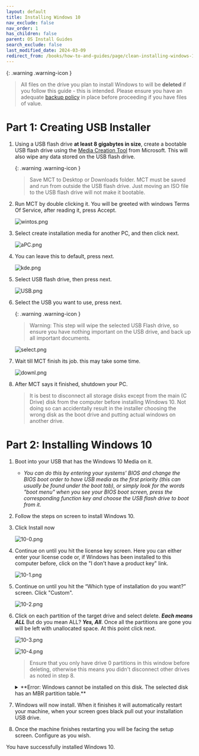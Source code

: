 ```yaml
---
layout: default
title: Installing Windows 10
nav_exclude: false
nav_order: 1
has_children: false
parent: OS Install Guides
search_exclude: false
last_modified_date: 2024-03-09
redirect_from: /books/how-to-and-guides/page/clean-installing-windows-10
---
```

{: .warning .warning-icon }
> All files on the drive you plan to install Windows to will be **deleted** if you follow this guide - this is intended. Please ensure you have an adequate [backup policy](/docs/backups) in place before proceeding if you have files of value.

# Part 1: Creating USB Installer

1. Using a USB flash drive **at least 8 gigabytes in size**, create a bootable USB flash drive using the [Media Creation Tool](https://www.microsoft.com/en-us/software-download/windows10) from Microsoft. This will also wipe any data stored on the USB flash drive.

   {: .warning .warning-icon }
   > Save MCT to Desktop or Downloads folder. MCT must be saved and run from outside the USB flash drive. Just moving an ISO file to the USB flash drive will not make it bootable.

2. Run MCT by double clicking it. You will be greeted with windows Terms Of Service, after reading it, press Accept.

     ![wintos.png](/assets/install-10/wintos.png)

3. Select create installation media for another PC, and then click next.

     ![aPC.png](/assets/install-10/aPC.png)

4. You can leave this to default, press next.  

     ![kde.png](/assets/install-10/kde.png)

5. Select USB flash drive, then press next.

     ![USB.png](/assets/install-10/USB.png)

6. Select the USB you want to use, press next. 

   {: .warning .warning-icon }
   > Warning: This step will wipe the selected USB Flash drive, so ensure you have nothing important on the USB drive, and back up all important documents.

     ![select.png](/assets/install-10/select.png)

7. Wait till MCT finish its job. this may take some time.

     ![downl.png](/assets/install-10/downl.png)

8. After MCT says it finished, shutdown your PC.

   > It is best to disconnect all storage disks except from the main (C Drive) disk from the computer before installing Windows 10. Not doing so can accidentally result in the installer choosing the wrong disk as the boot drive and putting actual windows on another drive.

# Part 2: Installing Windows 10

1. Boot into your USB that has the Windows 10 Media on it. 

    * *You can do this by entering your systems' BIOS and change the BIOS boot order to have USB media as the first priority (this can usually be found under the boot tab), or simply look for the words "boot menu" when you see your BIOS boot screen, press the corresponding function key and choose the USB flash drive to boot from it.*

2. Follow the steps on screen to install Windows 10.

3. Click Install now

     ![10-0.png](/assets/install-10/10-0.png)

4. Continue on until you hit the license key screen. Here you can either enter your license code or, if Windows has been installed to this computer before, click on the "I don't have a product key" link.

    ![10-1.png](/assets/install-10/10-1.png)

5. Continue on until you hit the “Which type of installation do you want?” screen. Click "Custom". 

    ![10-2.png](/assets/install-10/10-2.png)

6. Click on each partition of the target drive and select delete. ***Each means ALL*** But do you mean ALL? ***Yes, All***. Once all the partitions are gone you will be left with unallocated space. At this point click next. 

    ![10-3.png](/assets/install-10/10-3.png)

    ![10-4.png](/assets/install-10/10-4.png)

     > Ensure that you only have drive 0 partitions in this window before deleting, otherwise this means you didn't disconnect other drives as noted in step 8.

    <details markdown="1">
    <summary markdown=span>
    **Error: Windows cannot be installed on this disk. The selected disk has an MBR partition table.**
    
    </summary>

    > If you receive an error about your disk being MBR like this:
    >
    > [![the-selected-disk-has-an-mbr-partition-table-01.png](/assets/install-11/the-selected-disk-has-an-mbr-partition-table-01.png)](/assets/install-11/the-selected-disk-has-an-mbr-partition-table-01.png)
    > 
    >
    > then press `Shift+F10` to open CMD and follow below.
    > ```
    > diskpart
    > list disk
    > ```
    > 
    > [![Windows 11-2021-10-05-15-09-53.png](/assets/install-11/windows-11-2021-10-05-15-09-53.png)](/assets/install-11/windows-11-2021-10-05-15-09-53.png)
    >
    > [![Windows 11-2021-10-05-15-10-13.png](/assets/install-11/windows-11-2021-10-05-15-10-13.png)](/assets/install-11/windows-11-2021-10-05-15-10-13.png)
    >
    > [![Windows 11-2021-10-05-15-10-24.png](/assets/install-11/windows-11-2021-10-05-15-10-24.png)](/assets/install-11/windows-11-2021-10-05-15-10-24.png)
    >
    > [![Windows 11-2021-10-05-15-10-39.png](/assets/install-11/windows-11-2021-10-05-15-10-39.png)](/assets/install-11/windows-11-2021-10-05-15-10-39.png)
    >
    > Make note of the disk you want to install to from the step above.
    > ```
    > sel disk #
    > convert gpt
    > clean
    > ```
    > 
    > [![Windows 11-2021-10-05-15-10-51.png](/assets/install-11/windows-11-2021-10-05-15-10-51.png)](/assets/install-11/windows-11-2021-10-05-15-10-51.png)
    > [![Windows 11-2021-10-05-15-11-01.png](/assets/install-11/windows-11-2021-10-05-15-11-01.png)](/assets/install-11/windows-11-2021-10-05-15-11-01.png)
    > [![Windows 11-2021-10-05-15-11-13.png](/assets/install-11/windows-11-2021-10-05-15-11-13.png)](/assets/install-11/windows-11-2021-10-05-15-11-13.png)
    > 
    > You can exit the CMD and click `next` again.
    > [![Windows 11-2021-10-05-15-09-40.png](/assets/install-11/windows-11-2021-10-05-15-09-40.png)](/assets/install-11/windows-11-2021-10-05-15-09-40.png)

    </details>

7. Windows will now install. When it finishes it will automatically restart your machine, when your screen goes black pull out your installation USB drive.

8. Once the machine finishes restarting you will be facing the setup screen. Configure as you wish.

You have successfully installed Windows 10.
